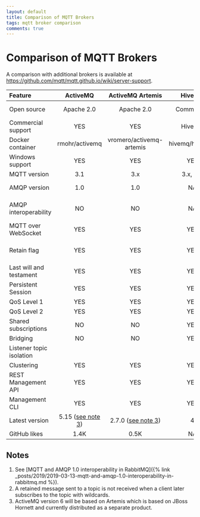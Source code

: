 ```yaml
---
layout: default
title: Comparison of MQTT Brokers
tags: mqtt broker comparison
comments: true
---
```

# Comparison of MQTT Brokers

A comparison with additional brokers is available at https://github.com/mqtt/mqtt.github.io/wiki/server-support.

|         Feature          |          ActiveMQ           |       ActiveMQ Artemis       |     HiveMQ     |     JoramMQ      |     Mosquitto     |            RabbitMQ            |       VerneMQ        |
| :----------------------- | :-------------------------: | :--------------------------: | :------------: | :--------------: | :---------------: | :----------------------------: | :------------------: |
| Open source              |         Apache 2.0          |          Apache 2.0          |   Commercial   | LGPL, Commercial |      EPL/EDL      |            MPL 1.1             |      Apache 2.0      |
| Commercial support       |             YES             |             YES              |     HiveMQ     |    ScalAgent     |       TIBCO       |            Pivotal             |    Octavo Labs AG    |
| Docker container         |       rmohr/activemq        |   vromero/activemq-artemis   | hivemq/hivemq3 |        NO        | eclipse-mosquitto |           rabbitmq:3           | erlio/docker-vernemq |
| Windows support          |             YES             |             YES              |      YES       |       YES        |        YES        |              YES               |          NO          |
| MQTT version             |             3.1             |             3.x              |    3.x, 5.0    |       3.x        |    3.1.1, 5.0     |             3.1.1              |       3.x, 5.0       |
| AMQP version             |             1.0             |             1.0              |       NA       |    0.9.1, 1.0    |        NA         |        0.8, 0.9.x, 1.0         |          NA          |
| AMQP interoperability    |             NO              |              NO              |       NA       |        NO        |        NA         | Partial ([see note 1](#notes)) |          NA          |
| MQTT over WebSocket      |             YES             |             YES              |      YES       |       YES        |        YES        |              YES               |         YES          |
| Retain flag              |             YES             |             YES              |      YES       |       YES        |        YES        | Partial ([see note 2](#notes)) |         YES          |
| Last will and testament  |             YES             |             YES              |      YES       |       YES        |        YES        |              YES               |         YES          |
| Persistent Session       |             YES             |             YES              |      YES       |       YES        |        YES        |              YES               |         YES          |
| QoS Level 1              |             YES             |             YES              |      YES       |       YES        |        YES        |              YES               |         YES          |
| QoS Level 2              |             YES             |             YES              |      YES       |       YES        |        YES        |               NO               |         YES          |
| Shared subscriptions     |             NO              |              NO              |      YES       |        NO        |        NO         |               NO               |         YES          |
| Bridging                 |             NO              |              NO              |      YES       |       YES        |        YES        |               NO               |         YES          |
| Listener topic isolation |                             |                              |                |                  |        YES        |                                |         YES          |
| Clustering               |             YES             |             YES              |      YES       |       YES        |        NO         |              YES               |         YES          |
| REST Management API      |             YES             |             YES              |      YES       |       YES        |        NO         |              YES               |         YES          |
| Management CLI           |             YES             |             YES              |      YES       |       YES        |        NO         |              YES               |         YES          |
| Latest version           | 5.15 ([see note 3](#notes)) | 2.7.0 ([see note 3](#notes)) |       4        |       5.16       |       1.6.2       |             3.7.13             |        1.7.1         |
| GitHub likes             |            1.4K             |             0.5K             |       NA       |        NA        |       2.4K        |              5.4K              |         1.7K         |

## Notes

1. See [MQTT and AMQP 1.0 interoperability in RabbitMQ]({% link _posts/2019/2019-03-13-mqtt-and-amqp-1.0-interoperability-in-rabbitmq.md %}).
2. A retained message sent to a topic is not received when a client later subscribes to the topic with wildcards.
3. ActiveMQ version 6 will be based on Artemis which is based on JBoss Hornett and currently distributed as a separate product.
